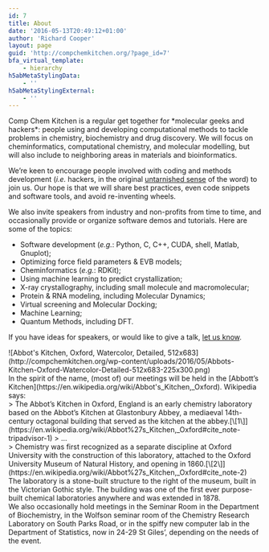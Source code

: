 ```yaml
---
id: 7
title: About
date: '2016-05-13T20:49:12+01:00'
author: 'Richard Cooper'
layout: page
guid: 'http://compchemkitchen.org/?page_id=7'
bfa_virtual_template:
    - hierarchy
h5abMetaStylingData:
    - ''
h5abMetaStylingExternal:
    - ''
---
```


<div>Comp Chem Kitchen is a regular get together for *molecular geeks and hackers*: people using and developing computational methods to tackle problems in chemistry, biochemistry and drug discovery. We will focus on cheminformatics, computational chemistry, and molecular modelling, but will also include to neighboring areas in materials and bioinformatics.

We’re keen to encourage people involved with coding and methods development (*i.e.* hackers, in the original [untarnished sense](http://radar.oreilly.com/2010/06/hackers-at-25.html) of the word) to join us. Our hope is that we will share best practices, even code snippets and software tools, and avoid re-inventing wheels.

We also invite speakers from industry and non-profits from time to time, and occasionally provide or organize software demos and tutorials. Here are some of the topics:

- Software development (*e.g.*: Python, C, C++, CUDA, shell, Matlab, Gnuplot);
- Optimizing force field parameters &amp; EVB models;
- Cheminformatics (*e.g.*: RDKit);
- Using machine learning to predict crystallization;
- X-ray crystallography, including small molecule and macromolecular;
- Protein &amp; RNA modeling, including Molecular Dynamics;
- Virtual screening and Molecular Docking;
- Machine Learning;
- Quantum Methods, including DFT.

If you have ideas for speakers, or would like to give a talk, [let us know](mailto:garrett.morris@stats.ox.ac.uk).

<div>![Abbot's Kitchen, Oxford, Watercolor, Detailed, 512x683](http://compchemkitchen.org/wp-content/uploads/2016/05/Abbots-Kitchen-Oxford-Watercolor-Detailed-512x683-225x300.png)</div><div></div><div></div><div>In the spirit of the name, (most of) our meetings will be held in the [Abbott’s Kitchen](https://en.wikipedia.org/wiki/Abbot's_Kitchen,_Oxford). Wikipedia says:</div></div><div></div><div><div>> The Abbot’s Kitchen in Oxford, England is an early chemistry laboratory based on the Abbot’s Kitchen at Glastonbury Abbey, a mediaeval 14th-century octagonal building that served as the kitchen at the abbey.[\[1\]](https://en.wikipedia.org/wiki/Abbot%27s_Kitchen,_Oxford#cite_note-tripadvisor-1)  
> …

</div><div>> Chemistry was first recognized as a separate discipline at Oxford University with the construction of this laboratory, attached to the Oxford University Museum of Natural History, and opening in 1860.[\[2\]](https://en.wikipedia.org/wiki/Abbot%27s_Kitchen,_Oxford#cite_note-2) The laboratory is a stone-built structure to the right of the museum, built in the Victorian Gothic style. The building was one of the first ever purpose-built chemical laboratories anywhere and was extended in 1878.

</div><div></div><div></div><div>We also occasionally hold meetings in the Seminar Room in the Department of Biochemistry, in the Wolfson seminar room of the Chemistry Research Laboratory on South Parks Road, or in the spiffy new computer lab in the Department of Statistics, now in 24-29 St Giles’, depending on the needs of the event.</div></div>